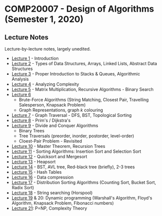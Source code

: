 # COMP20007 - Design of Algorithms (Semester 1, 2020)

## Lecture Notes

Lecture-by-lecture notes, largely unedited.

- [Lecture 1](./lecture-1.md) - Introduction
- [Lecture 2](./lecture-2.md) - Types of Data Structures, Arrays, Linked Lists, Abstract Data Structures
- [Lecture 3](./lecture-3.md) - Proper Introduction to Stacks & Queues, Algorithmic Analysis
- [Lecture 4](./lecture-4.md) - Analyzing Complexity
- [Lecture 5](./lecture-5.md) - Matrix Multiplication, Recursive Algorithms - Binary Search
- [Lecture 6](./lecture-6.md)
  - Brute-Force Algorithms (String Matching, Closest Pair, Travelling Salesperson, Knapsack Problem)
  - Graph Representations, graph $k$ colouring
- [Lecture 7](./lecture-7.md) - Graph Traversal - DFS, BST, Topological Sorting
- [Lecture 8](./lecture-8.md) - Prim's / Dijkstra's
- [Lecture 9](./lecture-9.md) - Divide and Conquer Algorithms
  - Binary Trees
  - Tree Traversals (preorder, inorder, postorder, level-order)
  - Cloest-Pair Problem - Revisited
- [Lecture 10]() - Master Theorem, Recursion Trees
- [Lecture 11](./lecture-11.md) - Sorting Algorithms: Insertion Sort and Selection Sort
- [Lecture 12](./lecture-12.md) - Quicksort and Mergesort
- [Lecture 13](./lecture-13.md) - Heapsort
- [Lecture 14](./lecture-14.md) - BST, AVL tree, Red-black tree (briefly), 2-3 trees
- [Lecture 15](./lecture-15.md) - Hash Tables
- [Lecture 16](./lecture-16.md) - Data compression
- [Lecture 17](./lecture-17.md) - Distribution Sorting Algorithms (Counting Sort, Bucket Sort, Radix Sort)
- [Lecture 18](./lecture-18.md) - String searching (Horspool)
- [Lecture 19](./lecture-19.md) & 20: Dynamic programming (Warshall's Algorithm, Floyd's Algorithm, Knapsack Problem, Fibonacci numbers)
- [Lecture 21](./lecture-21.md): P=NP, Complexity Theory